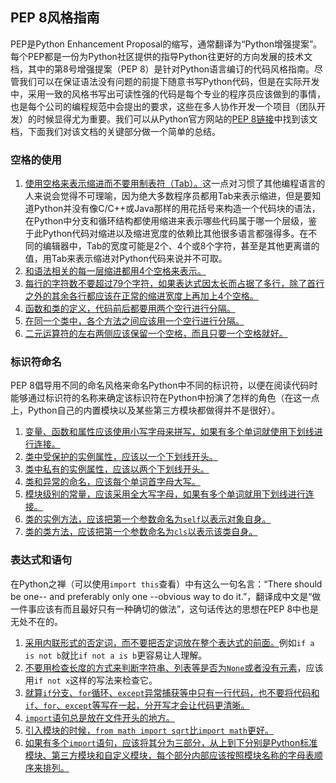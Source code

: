 ## PEP 8风格指南

PEP是Python Enhancement Proposal的缩写，通常翻译为“Python增强提案”。每个PEP都是一份为Python社区提供的指导Python往更好的方向发展的技术文档，其中的第8号增强提案（PEP 8）是针对Python语言编订的代码风格指南。尽管我们可以在保证语法没有问题的前提下随意书写Python代码，但是在实际开发中，采用一致的风格书写出可读性强的代码是每个专业的程序员应该做到的事情，也是每个公司的编程规范中会提出的要求，这些在多人协作开发一个项目（团队开发）的时候显得尤为重要。我们可以从Python官方网站的[PEP 8链接](https://www.python.org/dev/peps/pep-0008/)中找到该文档，下面我们对该文档的关键部分做一个简单的总结。

### 空格的使用

1. <u>使用空格来表示缩进而不要用制表符（Tab）。</u>这一点对习惯了其他编程语言的人来说会觉得不可理喻，因为绝大多数程序员都用Tab来表示缩进，但是要知道Python并没有像C/C++或Java那样的用花括号来构造一个代码块的语法，在Python中分支和循环结构都使用缩进来表示哪些代码属于哪一个层级，鉴于此Python代码对缩进以及缩进宽度的依赖比其他很多语言都强得多。在不同的编辑器中，Tab的宽度可能是2个、4个或8个字符，甚至是其他更离谱的值，用Tab来表示缩进对Python代码来说并不可取。
2. <u>和语法相关的每一层缩进都用4个空格来表示。</u>
3. <u>每行的字符数不要超过79个字符，如果表达式因太长而占据了多行，除了首行之外的其余各行都应该在正常的缩进宽度上再加上4个空格。</u>
4. <u>函数和类的定义，代码前后都要用两个空行进行分隔。</u>
5. <u>在同一个类中，各个方法之间应该用一个空行进行分隔。</u>
6. <u>二元运算符的左右两侧应该保留一个空格，而且只要一个空格就好。</u>

### 标识符命名

PEP 8倡导用不同的命名风格来命名Python中不同的标识符，以便在阅读代码时能够通过标识符的名称来确定该标识符在Python中扮演了怎样的角色（在这一点上，Python自己的内置模块以及某些第三方模块都做得并不是很好）。

1. <u>变量、函数和属性应该使用小写字母来拼写，如果有多个单词就使用下划线进行连接。</u>
2. <u>类中受保护的实例属性，应该以一个下划线开头。</u>
3. <u>类中私有的实例属性，应该以两个下划线开头。</u>
4. <u>类和异常的命名，应该每个单词首字母大写。</u>
5. <u>模块级别的常量，应该采用全大写字母，如果有多个单词就用下划线进行连接。</u>
6. <u>类的实例方法，应该把第一个参数命名为`self`以表示对象自身。</u>
7. <u>类的类方法，应该把第一个参数命名为`cls`以表示该类自身。</u>

### 表达式和语句

在Python之禅（可以使用`import this`查看）中有这么一句名言：“There should be one-- and preferably only one --obvious way to do it.”，翻译成中文是“做一件事应该有而且最好只有一种确切的做法”，这句话传达的思想在PEP 8中也是无处不在的。

1. <u>采用内联形式的否定词，而不要把否定词放在整个表达式的前面。</u>例如`if a is not b`就比`if not a is b`更容易让人理解。
2. <u>不要用检查长度的方式来判断字符串、列表等是否为`None`或者没有元素</u>，应该用`if not x`这样的写法来检查它。
3. <u>就算`if`分支、`for`循环、`except`异常捕获等中只有一行代码，也不要将代码和`if`、`for`、`except`等写在一起，分开写才会让代码更清晰。</u>
4. <u>`import`语句总是放在文件开头的地方。</u>
5. <u>引入模块的时候，`from math import sqrt`比`import math`更好。</u>
6. <u>如果有多个`import`语句，应该将其分为三部分，从上到下分别是Python标准模块、第三方模块和自定义模块，每个部分内部应该按照模块名称的字母表顺序来排列。</u>
